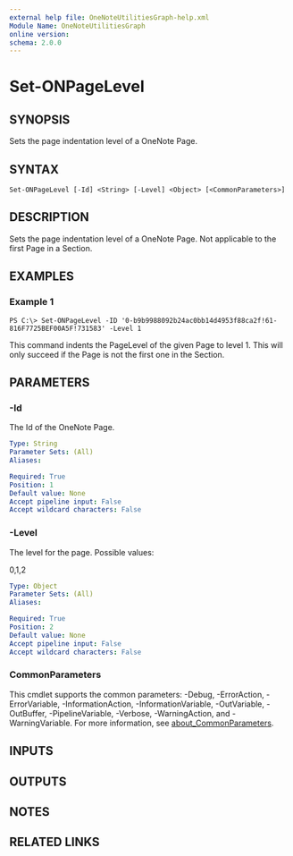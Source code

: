 ```yaml
---
external help file: OneNoteUtilitiesGraph-help.xml
Module Name: OneNoteUtilitiesGraph
online version:
schema: 2.0.0
---
```


# Set-ONPageLevel

## SYNOPSIS
Sets the page indentation level of a OneNote Page.

## SYNTAX

```
Set-ONPageLevel [-Id] <String> [-Level] <Object> [<CommonParameters>]
```

## DESCRIPTION
Sets the page indentation level of a OneNote Page.
Not applicable to the first Page in a Section.

## EXAMPLES

### Example 1
```
PS C:\> Set-ONPageLevel -ID '0-b9b9988092b24ac0bb14d4953f88ca2f!61-816F7725BEF00A5F!731583' -Level 1
```

This command indents the PageLevel of the given Page to level 1. This will only succeed if the Page is not the first one in the Section.

## PARAMETERS

### -Id
The Id of the OneNote Page.

```yaml
Type: String
Parameter Sets: (All)
Aliases:

Required: True
Position: 1
Default value: None
Accept pipeline input: False
Accept wildcard characters: False
```

### -Level
The level for the page.
Possible values:

0,1,2

```yaml
Type: Object
Parameter Sets: (All)
Aliases:

Required: True
Position: 2
Default value: None
Accept pipeline input: False
Accept wildcard characters: False
```

### CommonParameters
This cmdlet supports the common parameters: -Debug, -ErrorAction, -ErrorVariable, -InformationAction, -InformationVariable, -OutVariable, -OutBuffer, -PipelineVariable, -Verbose, -WarningAction, and -WarningVariable. For more information, see [about_CommonParameters](http://go.microsoft.com/fwlink/?LinkID=113216).

## INPUTS

## OUTPUTS

## NOTES

## RELATED LINKS
